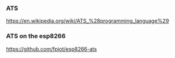
### ATS

<https://en.wikipedia.org/wiki/ATS_%28programming_language%29>

### ATS on the esp8266

<https://github.com/fpiot/esp8266-ats>
